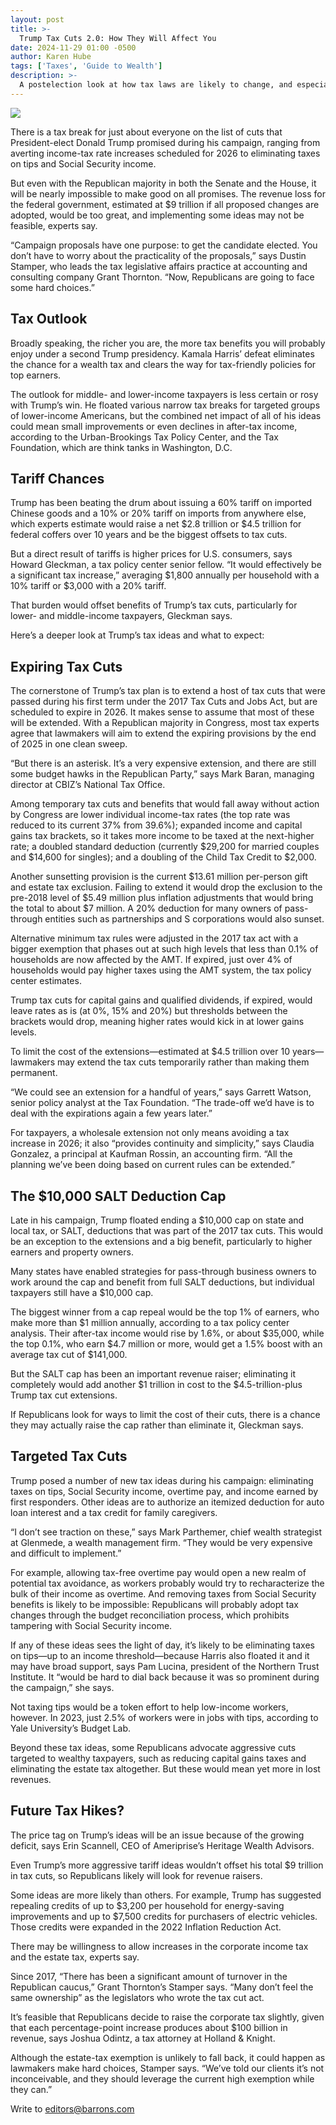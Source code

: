 ```yaml
---
layout: post
title: >-
  Trump Tax Cuts 2.0: How They Will Affect You
date: 2024-11-29 01:00 -0500
author: Karen Hube
tags: ['Taxes', 'Guide to Wealth']
description: >-
  A postelection look at how tax laws are likely to change, and especially the outlook for the 2017 tax cuts.
---
```





 


 








![](https://images.barrons.com/im-74634158?width=548&height=365)






There is a tax break for just about everyone on the list of cuts that President-elect Donald Trump promised during his campaign, ranging from averting income-tax rate increases scheduled for 2026 to eliminating taxes on tips and Social Security income. 


But even with the Republican majority in both the Senate and the House, it will be nearly impossible to make good on all promises. The revenue loss for the federal government, estimated at \$9 trillion if all proposed changes are adopted, would be too great, and implementing some ideas may not be feasible, experts say.


 “Campaign proposals have one purpose: to get the candidate elected. You don’t have to worry about the practicality of the proposals,” says Dustin Stamper, who leads the tax legislative affairs practice at accounting and consulting company Grant Thornton. “Now, Republicans are going to face some hard choices.”


Tax Outlook
-----------

 Broadly speaking, the richer you are, the more tax benefits you will probably enjoy under a second Trump presidency. Kamala Harris’ defeat eliminates the chance for a wealth tax and clears the way for tax-friendly policies for top earners.


The outlook for middle- and lower-income taxpayers is less certain or rosy with Trump’s win. He floated various narrow tax breaks for targeted groups of lower-income Americans, but the combined net impact of all of his ideas could mean small improvements or even declines in after-tax income, according to the Urban-Brookings Tax Policy Center, and the Tax Foundation, which are think tanks in Washington, D.C.


Tariff Chances
--------------

 Trump has been beating the drum about issuing a 60% tariff on imported Chinese goods and a 10% or 20% tariff on imports from anywhere else, which experts estimate would raise a net \$2.8 trillion or \$4.5 trillion for federal coffers over 10 years and be the biggest offsets to tax cuts.


But a direct result of tariffs is higher prices for U.S. consumers, says Howard Gleckman, a tax policy center senior fellow. “It would effectively be a significant tax increase,” averaging \$1,800 annually per household with a 10% tariff or \$3,000 with a 20% tariff. 





That burden would offset benefits of Trump’s tax cuts, particularly for lower- and middle-income taxpayers, Gleckman says. 


Here’s a deeper look at Trump’s tax ideas and what to expect:


Expiring Tax Cuts
-----------------

 The cornerstone of Trump’s tax plan is to extend a host of tax cuts that were passed during his first term under the 2017 Tax Cuts and Jobs Act, but are scheduled to expire in 2026. It makes sense to assume that most of these will be extended. With a Republican majority in Congress, most tax experts agree that lawmakers will aim to extend the expiring provisions by the end of 2025 in one clean sweep.


“But there is an asterisk. It’s a very expensive extension, and there are still some budget hawks in the Republican Party,” says Mark Baran, managing director at CBIZ’s National Tax Office.


Among temporary tax cuts and benefits that would fall away without action by Congress are lower individual income-tax rates (the top rate was reduced to its current 37% from 39.6%); expanded income and capital gains tax brackets, so it takes more income to be taxed at the next-higher rate; a doubled standard deduction (currently \$29,200 for married couples and \$14,600 for singles); and a doubling of the Child Tax Credit to \$2,000.





Another sunsetting provision is the current \$13.61 million per-person gift and estate tax exclusion. Failing to extend it would drop the exclusion to the pre-2018 level of \$5.49 million plus inflation adjustments that would bring the total to about \$7 million. A 20% deduction for many owners of pass-through entities such as partnerships and S corporations would also sunset.


Alternative minimum tax rules were adjusted in the 2017 tax act with a bigger exemption that phases out at such high levels that less than 0.1% of households are now affected by the AMT. If expired, just over 4% of households would pay higher taxes using the AMT system, the tax policy center estimates.


Trump tax cuts for capital gains and qualified dividends, if expired, would leave rates as is (at 0%, 15% and 20%) but thresholds between the brackets would drop, meaning higher rates would kick in at lower gains levels.


To limit the cost of the extensions—estimated at \$4.5 trillion over 10 years—lawmakers may extend the tax cuts temporarily rather than making them permanent. 


“We could see an extension for a handful of years,” says Garrett Watson, senior policy analyst at the Tax Foundation. “The trade-off we’d have is to deal with the expirations again a few years later.” 


For taxpayers, a wholesale extension not only means avoiding a tax increase in 2026; it also “provides continuity and simplicity,” says Claudia Gonzalez, a principal at Kaufman Rossin, an accounting firm. “All the planning we’ve been doing based on current rules can be extended.” 


The \$10,000 SALT Deduction Cap
-------------------------------

 Late in his campaign, Trump floated ending a \$10,000 cap on state and local tax, or SALT, deductions that was part of the 2017 tax cuts. This would be an exception to the extensions and a big benefit, particularly to higher earners and property owners.


Many states have enabled strategies for pass-through business owners to work around the cap and benefit from full SALT deductions, but individual taxpayers still have a \$10,000 cap.


The biggest winner from a cap repeal would be the top 1% of earners, who make more than \$1 million annually, according to a tax policy center analysis. Their after-tax income would rise by 1.6%, or about \$35,000, while the top 0.1%, who earn \$4.7 million or more, would get a 1.5% boost with an average tax cut of \$141,000.


But the SALT cap has been an important revenue raiser; eliminating it completely would add another \$1 trillion in cost to the \$4.5-trillion-plus Trump tax cut extensions.


If Republicans look for ways to limit the cost of their cuts, there is a chance they may actually raise the cap rather than eliminate it, Gleckman says. 


Targeted Tax Cuts
-----------------

 Trump posed a number of new tax ideas during his campaign: eliminating taxes on tips, Social Security income, overtime pay, and income earned by first responders. Other ideas are to authorize an itemized deduction for auto loan interest and a tax credit for family caregivers. 


“I don’t see traction on these,” says Mark Parthemer, chief wealth strategist at Glenmede, a wealth management firm. “They would be very expensive and difficult to implement.”


For example, allowing tax-free overtime pay would open a new realm of potential tax avoidance, as workers probably would try to recharacterize the bulk of their income as overtime. And removing taxes from Social Security benefits is likely to be impossible: Republicans will probably adopt tax changes through the budget reconciliation process, which prohibits tampering with Social Security income.


If any of these ideas sees the light of day, it’s likely to be eliminating taxes on tips—up to an income threshold—because Harris also floated it and it may have broad support, says Pam Lucina, president of the Northern Trust Institute. It “would be hard to dial back because it was so prominent during the campaign,” she says. 


Not taxing tips would be a token effort to help low-income workers, however. In 2023, just 2.5% of workers were in jobs with tips, according to Yale University’s Budget Lab.


Beyond these tax ideas, some Republicans advocate aggressive cuts targeted to wealthy taxpayers, such as reducing capital gains taxes and eliminating the estate tax altogether. But these would mean yet more in lost revenues.


Future Tax Hikes?
-----------------

 The price tag on Trump’s ideas will be an issue because of the growing deficit, says Erin Scannell, CEO of Ameriprise’s Heritage Wealth Advisors. 


Even Trump’s more aggressive tariff ideas wouldn’t offset his total \$9 trillion in tax cuts, so Republicans likely will look for revenue raisers.


Some ideas are more likely than others. For example, Trump has suggested repealing credits of up to \$3,200 per household for energy-saving improvements and up to \$7,500 credits for purchasers of electric vehicles. Those credits were expanded in the 2022 Inflation Reduction Act.


There may be willingness to allow increases in the corporate income tax and the estate tax, experts say.


Since 2017, “There has been a significant amount of turnover in the Republican caucus,” Grant Thornton’s Stamper says. “Many don’t feel the same ownership” as the legislators who wrote the tax cut act.


It’s feasible that Republicans decide to raise the corporate tax slightly, given that each percentage-point increase produces about \$100 billion in revenue, says Joshua Odintz, a tax attorney at Holland & Knight. 


Although the estate-tax exemption is unlikely to fall back, it could happen as lawmakers make hard choices, Stamper says. “We’ve told our clients it’s not inconceivable, and they should leverage the current high exemption while they can.”


Write to
[editors@barrons.com](mailto:editors@barrons.com)









